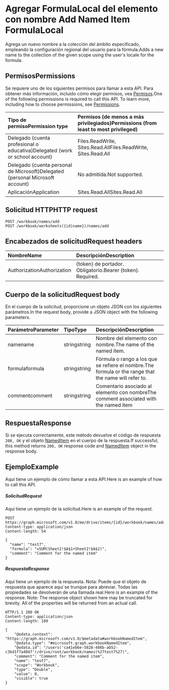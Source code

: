 # <a name="add-named-item-formulalocal"></a><span data-ttu-id="0387e-101">Agregar FormulaLocal del elemento con nombre </span><span class="sxs-lookup"><span data-stu-id="0387e-101">Add Named Item FormulaLocal</span></span>
<span data-ttu-id="0387e-102">Agrega un nuevo nombre a la colección del ámbito especificado, empleando la configuración regional del usuario para la fórmula.</span><span class="sxs-lookup"><span data-stu-id="0387e-102">Adds a new name to the collection of the given scope using the user's locale for the formula.</span></span>

## <a name="permissions"></a><span data-ttu-id="0387e-103">Permisos</span><span class="sxs-lookup"><span data-stu-id="0387e-103">Permissions</span></span>
<span data-ttu-id="0387e-p101">Se requiere uno de los siguientes permisos para llamar a esta API. Para obtener más información, incluido cómo elegir permisos, vea [Permisos](../../../concepts/permissions_reference.md).</span><span class="sxs-lookup"><span data-stu-id="0387e-p101">One of the following permissions is required to call this API. To learn more, including how to choose permissions, see [Permissions](../../../concepts/permissions_reference.md).</span></span>

|<span data-ttu-id="0387e-106">Tipo de permiso</span><span class="sxs-lookup"><span data-stu-id="0387e-106">Permission type</span></span>      | <span data-ttu-id="0387e-107">Permisos (de menos a más privilegiados)</span><span class="sxs-lookup"><span data-stu-id="0387e-107">Permissions (from least to most privileged)</span></span>              |
|:--------------------|:---------------------------------------------------------|
|<span data-ttu-id="0387e-108">Delegado (cuenta profesional o educativa)</span><span class="sxs-lookup"><span data-stu-id="0387e-108">Delegated (work or school account)</span></span> | <span data-ttu-id="0387e-109">Files.ReadWrite, Sites.Read.All</span><span class="sxs-lookup"><span data-stu-id="0387e-109">Files.ReadWrite, Sites.Read.All</span></span>    |
|<span data-ttu-id="0387e-110">Delegado (cuenta personal de Microsoft)</span><span class="sxs-lookup"><span data-stu-id="0387e-110">Delegated (personal Microsoft account)</span></span> | <span data-ttu-id="0387e-111">No admitida.</span><span class="sxs-lookup"><span data-stu-id="0387e-111">Not supported.</span></span>    |
|<span data-ttu-id="0387e-112">Aplicación</span><span class="sxs-lookup"><span data-stu-id="0387e-112">Application</span></span> | <span data-ttu-id="0387e-113">Sites.Read.All</span><span class="sxs-lookup"><span data-stu-id="0387e-113">Sites.Read.All</span></span> |

## <a name="http-request"></a><span data-ttu-id="0387e-114">Solicitud HTTP</span><span class="sxs-lookup"><span data-stu-id="0387e-114">HTTP request</span></span>
<!-- { "blockType": "ignored" } -->
```http
POST /workbook/names/add
POST /workbook/worksheets({id|name})/names/add

```
## <a name="request-headers"></a><span data-ttu-id="0387e-115">Encabezados de solicitud</span><span class="sxs-lookup"><span data-stu-id="0387e-115">Request headers</span></span>
| <span data-ttu-id="0387e-116">Nombre</span><span class="sxs-lookup"><span data-stu-id="0387e-116">Name</span></span>       | <span data-ttu-id="0387e-117">Descripción</span><span class="sxs-lookup"><span data-stu-id="0387e-117">Description</span></span>|
|:---------------|:----------|
| <span data-ttu-id="0387e-118">Authorization</span><span class="sxs-lookup"><span data-stu-id="0387e-118">Authorization</span></span>  | <span data-ttu-id="0387e-p102">{token} de portador. Obligatorio.</span><span class="sxs-lookup"><span data-stu-id="0387e-p102">Bearer {token}. Required.</span></span> |

## <a name="request-body"></a><span data-ttu-id="0387e-121">Cuerpo de la solicitud</span><span class="sxs-lookup"><span data-stu-id="0387e-121">Request body</span></span>
<span data-ttu-id="0387e-122">En el cuerpo de la solicitud, proporcione un objeto JSON con los siguientes parámetros.</span><span class="sxs-lookup"><span data-stu-id="0387e-122">In the request body, provide a JSON object with the following parameters.</span></span>

| <span data-ttu-id="0387e-123">Parámetro</span><span class="sxs-lookup"><span data-stu-id="0387e-123">Parameter</span></span>    | <span data-ttu-id="0387e-124">Tipo</span><span class="sxs-lookup"><span data-stu-id="0387e-124">Type</span></span>   |<span data-ttu-id="0387e-125">Descripción</span><span class="sxs-lookup"><span data-stu-id="0387e-125">Description</span></span>|
|:---------------|:--------|:----------|
|<span data-ttu-id="0387e-126">name</span><span class="sxs-lookup"><span data-stu-id="0387e-126">name</span></span>|<span data-ttu-id="0387e-127">string</span><span class="sxs-lookup"><span data-stu-id="0387e-127">string</span></span>|<span data-ttu-id="0387e-128">Nombre del elemento con nombre.</span><span class="sxs-lookup"><span data-stu-id="0387e-128">The name of the named item.</span></span>|
|<span data-ttu-id="0387e-129">formula</span><span class="sxs-lookup"><span data-stu-id="0387e-129">formula</span></span>|<span data-ttu-id="0387e-130">string</span><span class="sxs-lookup"><span data-stu-id="0387e-130">string</span></span>|<span data-ttu-id="0387e-131">Fórmula o rango a los que se refiere el nombre.</span><span class="sxs-lookup"><span data-stu-id="0387e-131">The formula or the range that the name will refer to.</span></span>|
|<span data-ttu-id="0387e-132">comment</span><span class="sxs-lookup"><span data-stu-id="0387e-132">comment</span></span>|<span data-ttu-id="0387e-133">string</span><span class="sxs-lookup"><span data-stu-id="0387e-133">string</span></span>|<span data-ttu-id="0387e-134">Comentario asociado al elemento con nombre</span><span class="sxs-lookup"><span data-stu-id="0387e-134">The comment associated with the named item</span></span>|

## <a name="response"></a><span data-ttu-id="0387e-135">Respuesta</span><span class="sxs-lookup"><span data-stu-id="0387e-135">Response</span></span>

<span data-ttu-id="0387e-136">Si se ejecuta correctamente, este método devuelve el código de respuesta `200, OK` y el objeto [NamedItem](../resources/NamedItem.md) en el cuerpo de la respuesta.</span><span class="sxs-lookup"><span data-stu-id="0387e-136">If successful, this method returns `200, OK` response code and [NamedItem](../resources/NamedItem.md) object in the response body.</span></span>

## <a name="example"></a><span data-ttu-id="0387e-137">Ejemplo</span><span class="sxs-lookup"><span data-stu-id="0387e-137">Example</span></span>
<span data-ttu-id="0387e-138">Aquí tiene un ejemplo de cómo llamar a esta API.</span><span class="sxs-lookup"><span data-stu-id="0387e-138">Here is an example of how to call this API.</span></span>

##### <a name="request"></a><span data-ttu-id="0387e-139">Solicitud</span><span class="sxs-lookup"><span data-stu-id="0387e-139">Request</span></span>
<span data-ttu-id="0387e-140">Aquí tiene un ejemplo de la solicitud.</span><span class="sxs-lookup"><span data-stu-id="0387e-140">Here is an example of the request.</span></span>

<!-- {
  "blockType": "request",
  "name": "NamedItemcollection_add"
}-->
```http
POST https://graph.microsoft.com/v1.0/me/drive/items/{id}/workbook/names/addFormulaLocal
Content-type: application/json
Content-length: 54

{
  "name": "test7",
  "formula": "=SUM(Sheet2!$A$1+Sheet2!$A$2)",
  "comment": "Comment for the named item"
}
```

##### <a name="response"></a><span data-ttu-id="0387e-141">Respuesta</span><span class="sxs-lookup"><span data-stu-id="0387e-141">Response</span></span>
<span data-ttu-id="0387e-p103">Aquí tiene un ejemplo de la respuesta. Nota: Puede que el objeto de respuesta que aparece aquí se trunque para abreviar. Todas las propiedades se devolverán de una llamada real.</span><span class="sxs-lookup"><span data-stu-id="0387e-p103">Here is an example of the response. Note: The response object shown here may be truncated for brevity. All of the properties will be returned from an actual call.</span></span>
<!-- {
  "blockType": "response",
  "truncated": true,
  "@odata.type": "microsoft.graph.namedItem"
} -->
```http
HTTP/1.1 200 OK
Content-type: application/json
Content-length: 109

{
    "@odata.context": "https://graph.microsoft.com/v1.0/$metadata#workbookNamedItem",
    "@odata.type": "#microsoft.graph.workbookNamedItem",
    "@odata.id": "/users('ca41eb6e-5828-486b-ab52-c3bd1f7a4047')/drive/root/workbook/names(%27test7%27)",
    "comment": "Comment for the named item",
    "name": "test7",
    "scope": "Workbook",
    "type": "Double",
    "value": 0,
    "visible": true
}
```


<!-- uuid: 8fcb5dbc-d5aa-4681-8e31-b001d5168d79
2015-10-25 14:57:30 UTC -->
<!-- {
  "type": "#page.annotation",
  "description": "NamedItemCollection: add",
  "keywords": "",
  "section": "documentation",
  "tocPath": ""
}-->
